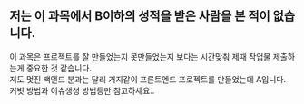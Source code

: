 ## 저는 이 과목에서 B이하의 성적을 받은 사람을 본 적이 없습니다.
이 과목은 프로젝트를 잘 만들었는지 못만들었는지 보다는 시간맞춰 제때 작업물 제출하는게 중요한 것 같습니다.<br>
저도 멋진 백엔드 분과는 달리 거지같이 프론트엔드 프로젝트를 만들었는데 A입니다.<br>
커빗 방법과 이슈생성 방법등만 참고하세요..
